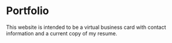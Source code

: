 # Portfolio

This website is intended to be a virtual business card with contact information and a current copy of my resume.
